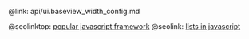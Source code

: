 @link: api/ui.baseview_width_config.md

@seolinktop: [popular javascript framework](https://webix.com)
@seolink: [lists in javascript](https://webix.com/widget/list/)